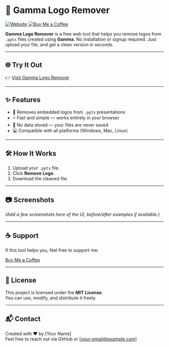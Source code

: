 # 🧽 Gamma Logo Remover

[![Website](https://img.shields.io/badge/Visit-Website-green)](https://gammalogoremover.ct.ws/)
[![Buy Me a Coffee](https://img.shields.io/badge/Buy%20Me%20a%20Coffee-Support-orange)](https://www.buymeacoffee.com/soumyadippaul)

**Gamma Logo Remover** is a free web tool that helps you remove logos from `.pptx` files created using **Gamma**. No installation or signup required. Just upload your file, and get a clean version in seconds.

---

## 🌐 Try It Out

👉 [Visit Gamma Logo Remover](https://gammalogoremover.ct.ws/)

---

## ✨ Features

- 🎯 Removes embedded logos from `.pptx` presentations
- ⚡ Fast and simple — works entirely in your browser
- 🔐 No data stored — your files are never saved
- 💻 Compatible with all platforms (Windows, Mac, Linux)

---

## 🛠️ How It Works

1. Upload your `.pptx` file.
2. Click **Remove Logo**.
3. Download the cleaned file.

---

## 📷 Screenshots

*(Add a few screenshots here of the UI, before/after examples if available.)*

---

## ☕ Support

If this tool helps you, feel free to support me:

[Buy Me a Coffee](https://www.buymeacoffee.com/yourusername)

---

## 📃 License

This project is licensed under the **MIT License**.  
You can use, modify, and distribute it freely.

---

## 📬 Contact

Created with ❤️ by [Your Name]  
Feel free to reach out via GitHub or [your-email@example.com]
